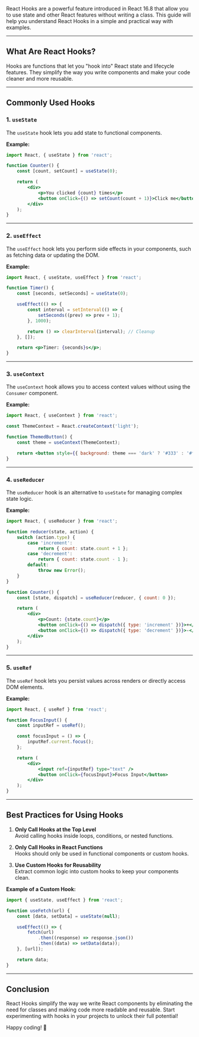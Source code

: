 
React Hooks are a powerful feature introduced in React 16.8 that allow you to use state and other React features without writing a class. This guide will help you understand React Hooks in a simple and practical way with examples.

---

## What Are React Hooks?

Hooks are functions that let you "hook into" React state and lifecycle features. They simplify the way you write components and make your code cleaner and more reusable.

---

## Commonly Used Hooks

### 1. `useState`
The `useState` hook lets you add state to functional components.

**Example:**
```jsx
import React, { useState } from 'react';

function Counter() {
    const [count, setCount] = useState(0);

    return (
        <div>
            <p>You clicked {count} times</p>
            <button onClick={() => setCount(count + 1)}>Click me</button>
        </div>
    );
}
```

---

### 2. `useEffect`
The `useEffect` hook lets you perform side effects in your components, such as fetching data or updating the DOM.

**Example:**
```jsx
import React, { useState, useEffect } from 'react';

function Timer() {
    const [seconds, setSeconds] = useState(0);

    useEffect(() => {
        const interval = setInterval(() => {
            setSeconds((prev) => prev + 1);
        }, 1000);

        return () => clearInterval(interval); // Cleanup
    }, []);

    return <p>Timer: {seconds}s</p>;
}
```

---

### 3. `useContext`
The `useContext` hook allows you to access context values without using the `Consumer` component.

**Example:**
```jsx
import React, { useContext } from 'react';

const ThemeContext = React.createContext('light');

function ThemedButton() {
    const theme = useContext(ThemeContext);

    return <button style={{ background: theme === 'dark' ? '#333' : '#fff' }}>Theme: {theme}</button>;
}
```

---

### 4. `useReducer`
The `useReducer` hook is an alternative to `useState` for managing complex state logic.

**Example:**
```jsx
import React, { useReducer } from 'react';

function reducer(state, action) {
    switch (action.type) {
        case 'increment':
            return { count: state.count + 1 };
        case 'decrement':
            return { count: state.count - 1 };
        default:
            throw new Error();
    }
}

function Counter() {
    const [state, dispatch] = useReducer(reducer, { count: 0 });

    return (
        <div>
            <p>Count: {state.count}</p>
            <button onClick={() => dispatch({ type: 'increment' })}>+</button>
            <button onClick={() => dispatch({ type: 'decrement' })}>-</button>
        </div>
    );
}
```

---

### 5. `useRef`
The `useRef` hook lets you persist values across renders or directly access DOM elements.

**Example:**
```jsx
import React, { useRef } from 'react';

function FocusInput() {
    const inputRef = useRef();

    const focusInput = () => {
        inputRef.current.focus();
    };

    return (
        <div>
            <input ref={inputRef} type="text" />
            <button onClick={focusInput}>Focus Input</button>
        </div>
    );
}
```

---

## Best Practices for Using Hooks

1. **Only Call Hooks at the Top Level**  
     Avoid calling hooks inside loops, conditions, or nested functions.

2. **Only Call Hooks in React Functions**  
     Hooks should only be used in functional components or custom hooks.

3. **Use Custom Hooks for Reusability**  
     Extract common logic into custom hooks to keep your components clean.

**Example of a Custom Hook:**
```jsx
import { useState, useEffect } from 'react';

function useFetch(url) {
    const [data, setData] = useState(null);

    useEffect(() => {
        fetch(url)
            .then((response) => response.json())
            .then((data) => setData(data));
    }, [url]);

    return data;
}
```

---

## Conclusion

React Hooks simplify the way we write React components by eliminating the need for classes and making code more readable and reusable. Start experimenting with hooks in your projects to unlock their full potential!

Happy coding! 🚀  